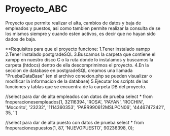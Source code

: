 # Proyecto_ABC

Proyecto que permite realizar el alta, cambios de datos y baja de empleados y puestos, asi como tambien permite realizar la consulta de se los mismos siempre y cuando esten activos, es decir que no hayan sido dados de baja. 
 
**Requisitos para que el proyecto funcione:
1.Tener instalado xampp
2.Tener instalado postgradeSQL
3.Buscamos la carpeta que contiene el xampp en nuestro disco C o la ruta donde lo instalamos y buscamos la carpeta (htdocs) dentro de ella descomprimimos el proyecto.
4.En la seccion de database en postgradeSQL creamos una llamada "PruebaDataBase" (en el archivo conexion.php se pueden visualizar o modificar la informacion de la database)
5.Ejecutar los scripts de las funciones y tablas que se encuentra de la carpeta DB del proyecto.

//select para dar de alta empleados con datos de prueba
select * from fnoperacionesempleados(1, 32116394, 'ROSA', 'PAYAN', 'ROCHIN', 'Mocorito', '23232', '1114360353', 'PARR990612MSLPCN06', '44467472421', 35, '')

//select para dar de alta puesto con datos de prueba
select * from fnoperacionespuestos(1, 87, 'NUEVOPUESTO', 90236398, 0);



